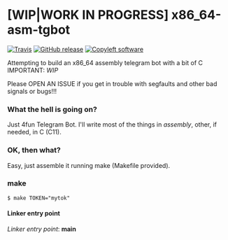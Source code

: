 # [WIP|WORK IN PROGRESS] x86_64-asm-tgbot
[![Travis](https://img.shields.io/travis/StefanoBelli/x86_64-asm-tgbot.svg)]()
[![GitHub release](https://img.shields.io/github/release/StefanoBelli/x86_64-tgbot-asm.svg)]()
[![Copyleft software](https://img.shields.io/badge/no%20license-copyleft-blue.svg)]()

Attempting to build an x86_64 assembly telegram bot with a bit of C IMPORTANT: *WIP*

Please OPEN AN ISSUE if you get in trouble with segfaults and other bad signals or bugs!!!

### What the hell is going on?
Just 4fun Telegram Bot. I'll write most of the things in *assembly*, other, if needed, in C (C11).

### OK, then what?
Easy, just assemble it running make (Makefile provided).

### make
~~~
$ make TOKEN="mytok"
~~~

#### Linker entry point
*Linker entry point*: **main**
